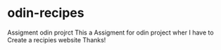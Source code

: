 # odin-recipes
Assigment odin projrct 
 This a Assigment for odin project wher I have to Create a recipies website
 Thanks!
